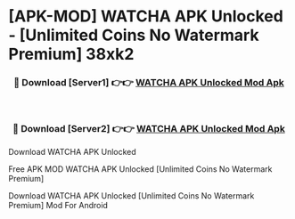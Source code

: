 # [APK-MOD] WATCHA APK Unlocked - [Unlimited Coins No Watermark Premium] 38xk2



<div align="center">
<h3>🔴 Download [Server1] 👉👉 <a href="https://momento.my/?title=WATCHA_APK_Unlocked">WATCHA APK Unlocked Mod Apk</a></h3><br>

<h3>🔴 Download [Server2] 👉👉 <a href="https://momento.my/?title=WATCHA_APK_Unlocked">WATCHA APK Unlocked Mod Apk</a></h3>
</div>



Download WATCHA APK Unlocked 

Free APK MOD WATCHA APK Unlocked [Unlimited Coins No Watermark Premium]

Download WATCHA APK Unlocked [Unlimited Coins No Watermark Premium] Mod For Android
